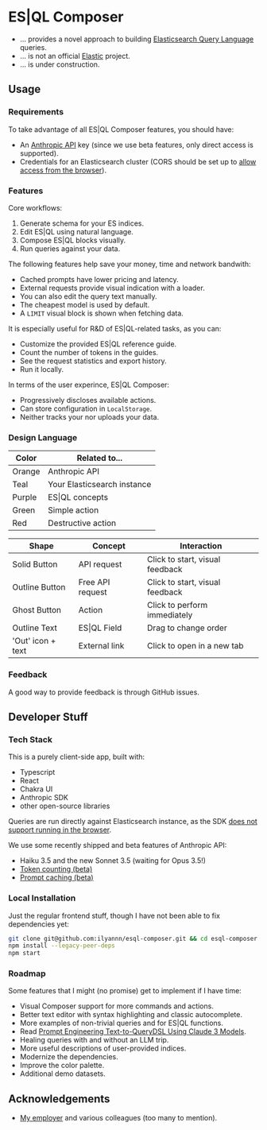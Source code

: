 # ES|QL Composer

- ... provides a novel approach to building [Elasticsearch Query Language](https://www.elastic.co/guide/en/elasticsearch/reference/current/esql.html) queries.
- ... is not an official [Elastic](https://www.elastic.co/) project.
- ... is under construction.

## Usage

### Requirements

To take advantage of all ES|QL Composer features, you should have:

- An [Anthropic API](https://www.anthropic.com/api) key (since we use beta features, only direct access is supported).
- Credentials for an Elasticsearch cluster (CORS should be set up to [allow access from the browser](https://www.elastic.co/guide/en/elasticsearch/reference/current/search-application-security.html#search-application-security-cors)).

### Features

Core workflows:

1. Generate schema for your ES indices.
1. Edit ES|QL using natural language.
1. Compose ES|QL blocks visually.
1. Run queries against your data.

The following features help save your money, time and network bandwith:

- Cached prompts have lower pricing and latency.
- External requests provide visual indication with a loader.
- You can also edit the query text manually.
- The cheapest model is used by default.
- A `LIMIT` visual block is shown when fetching data.

It is especially useful for R&D of ES|QL-related tasks, as you can:

- Customize the provided ES|QL reference guide.
- Count the number of tokens in the guides.
- See the request statistics and export history.
- Run it locally.

In terms of the user experince, ES|QL Composer:

- Progressively discloses available actions.
- Can store configuration in `LocalStorage`.
- Neither tracks your nor uploads your data.

### Design Language

| Color             | Related to...                                                                |
| ----------------- | ------------------------------------------------------------------ |
| Orange | Anthropic API |
| Teal | Your Elasticsearch instance |
| Purple | ES\|QL concepts |
| Green | Simple action |
| Red | Destructive action |

| Shape             | Concept                 | Interaction                                |
| ----------------- | ------------------------| ----------------------------------------- |
| Solid Button | API request | Click to start, visual feedback |
| Outline Button | Free API request | Click to start, visual feedback |
| Ghost Button | Action |  Click to perform immediately |
| Outline Text | ES\|QL Field  | Drag to change order |
| 'Out' icon + text | External link | Click to open in a new tab |

### Feedback

A good way to provide feedback is through GitHub issues.

## Developer Stuff

### Tech Stack

This is a purely client-side app, built with:

- Typescript
- React
- Chakra UI
- Anthropic SDK
- other open-source libraries

Queries are run directly against Elasticsearch instance, as the SDK [does not support running in the browser](https://github.com/elastic/elasticsearch-js#browser).

We use some recently shipped and beta features of Anthropic API:

- Haiku 3.5 and the new Sonnet 3.5 (waiting for Opus 3.5!)
- [Token counting (beta)](https://docs.anthropic.com/en/docs/build-with-claude/token-counting)
- [Prompt caching (beta)](https://www.anthropic.com/news/prompt-caching)

### Local Installation

Just the regular frontend stuff, though I have not been able to fix dependencies yet:

```sh
git clone git@github.com:ilyannn/esql-composer.git && cd esql-composer
npm install --legacy-peer-deps
npm start
```

### Roadmap

Some features that I might (no promise) get to implement if I have time:

- Visual Composer support for more commands and actions.
- Better text editor with syntax highlighting and classic autocomplete.
- More examples of non-trivial queries and for ES|QL functions.
- Read [Prompt Engineering Text-to-QueryDSL Using Claude 3 Models](https://github.com/aws-samples/text-to-queryDSL/blob/main/text2ES_prompting_guide.ipynb).
- Healing queries with and without an LLM trip.
- More useful descriptions of user-provided indices.
- Modernize the dependencies.
- Improve the color palette.
- Additional demo datasets.

## Acknowledgements

- [My employer](https://www.elastic.co) and various colleagues (too many to mention).
